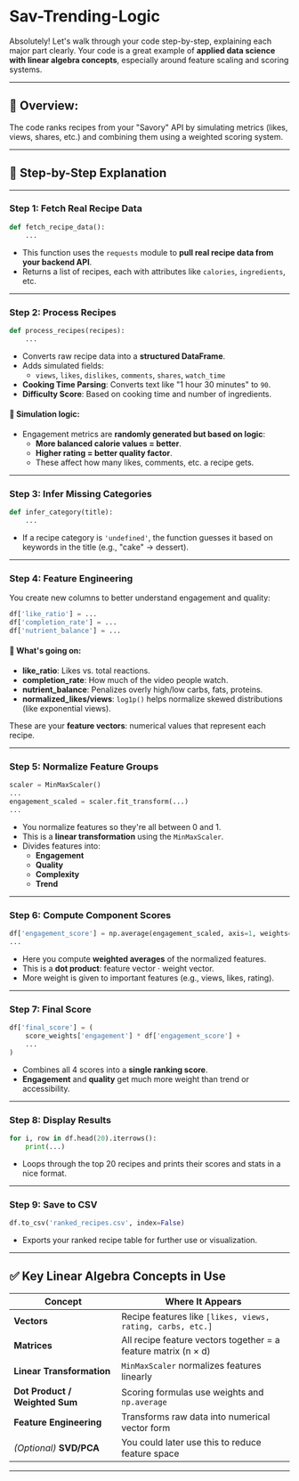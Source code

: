 ﻿# Sav-Trending-Logic
 Absolutely! Let's walk through your code step-by-step, explaining each major part clearly. Your code is a great example of **applied data science with linear algebra concepts**, especially around feature scaling and scoring systems.

---

## 🔢 **Overview:**
The code ranks recipes from your "Savory" API by simulating metrics (likes, views, shares, etc.) and combining them using a weighted scoring system.

---

## 📌 **Step-by-Step Explanation**

---

### **Step 1: Fetch Real Recipe Data**
```python
def fetch_recipe_data():
    ...
```
- This function uses the `requests` module to **pull real recipe data from your backend API**.
- Returns a list of recipes, each with attributes like `calories`, `ingredients`, etc.

---

### **Step 2: Process Recipes**
```python
def process_recipes(recipes):
    ...
```
- Converts raw recipe data into a **structured DataFrame**.
- Adds simulated fields:
  - `views`, `likes`, `dislikes`, `comments`, `shares`, `watch_time`
- **Cooking Time Parsing**: Converts text like "1 hour 30 minutes" to `90`.
- **Difficulty Score**: Based on cooking time and number of ingredients.

#### 🔧 Simulation logic:
- Engagement metrics are **randomly generated but based on logic**:
  - **More balanced calorie values = better**.
  - **Higher rating = better quality factor**.
  - These affect how many likes, comments, etc. a recipe gets.

---

### **Step 3: Infer Missing Categories**
```python
def infer_category(title):
    ...
```
- If a recipe category is `'undefined'`, the function guesses it based on keywords in the title (e.g., "cake" → dessert).

---

### **Step 4: Feature Engineering**
You create new columns to better understand engagement and quality:
```python
df['like_ratio'] = ...
df['completion_rate'] = ...
df['nutrient_balance'] = ...
```
#### 🔬 What's going on:
- **like_ratio**: Likes vs. total reactions.
- **completion_rate**: How much of the video people watch.
- **nutrient_balance**: Penalizes overly high/low carbs, fats, proteins.
- **normalized_likes/views**: `log1p()` helps normalize skewed distributions (like exponential views).

These are your **feature vectors**: numerical values that represent each recipe.

---

### **Step 5: Normalize Feature Groups**
```python
scaler = MinMaxScaler()
...
engagement_scaled = scaler.fit_transform(...)
...
```
- You normalize features so they're all between 0 and 1.
- This is a **linear transformation** using the `MinMaxScaler`.
- Divides features into:
  - **Engagement**
  - **Quality**
  - **Complexity**
  - **Trend**

---

### **Step 6: Compute Component Scores**
```python
df['engagement_score'] = np.average(engagement_scaled, axis=1, weights=[...])
...
```

- Here you compute **weighted averages** of the normalized features.
- This is a **dot product**: feature vector ⋅ weight vector.
- More weight is given to important features (e.g., views, likes, rating).

---

### **Step 7: Final Score**
```python
df['final_score'] = (
    score_weights['engagement'] * df['engagement_score'] +
    ...
)
```
- Combines all 4 scores into a **single ranking score**.
- **Engagement** and **quality** get much more weight than trend or accessibility.

---

### **Step 8: Display Results**
```python
for i, row in df.head(20).iterrows():
    print(...)
```
- Loops through the top 20 recipes and prints their scores and stats in a nice format.

---

### **Step 9: Save to CSV**
```python
df.to_csv('ranked_recipes.csv', index=False)
```
- Exports your ranked recipe table for further use or visualization.

---

## ✅ **Key Linear Algebra Concepts in Use**

| Concept | Where It Appears |
|--------|------------------|
| **Vectors** | Recipe features like `[likes, views, rating, carbs, etc.]` |
| **Matrices** | All recipe feature vectors together = a feature matrix (n × d) |
| **Linear Transformation** | `MinMaxScaler` normalizes features linearly |
| **Dot Product / Weighted Sum** | Scoring formulas use weights and `np.average` |
| **Feature Engineering** | Transforms raw data into numerical vector form |
| *(Optional)* **SVD/PCA** | You could later use this to reduce feature space |

---
